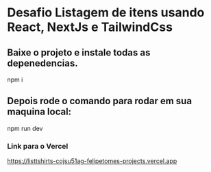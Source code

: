 
# Desafio Listagem de itens usando React, NextJs e TailwindCss


## Baixe o projeto e instale todas as depenedencias.

npm i

## Depois rode o comando para rodar em sua maquina local:

npm run dev

### Link para o Vercel

https://listtshirts-cojsu51ag-felipetomes-projects.vercel.app